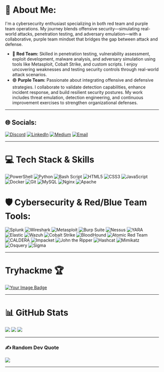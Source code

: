 # 💫 About Me:
I'm a cybersecurity enthusiast specializing in both red team and purple team operations. My journey blends offensive security—simulating real-world attacks, penetration testing, and adversary emulation—with a collaborative, purple team mindset that bridges the gap between attack and defense.

- 🚩 **Red Team:** Skilled in penetration testing, vulnerability assessment, exploit development, malware analysis, and adversary simulation using tools like Metasploit, Cobalt Strike, and custom scripts. I enjoy uncovering weaknesses and testing security controls through real-world attack scenarios.
- 🟣 **Purple Team:** Passionate about integrating offensive and defensive strategies. I collaborate to validate detection capabilities, enhance incident response, and build resilient security postures. My work includes threat emulation, detection engineering, and continuous improvement exercises to strengthen organizational defenses.

---

## 🌐 Socials:
[![Discord](https://img.shields.io/badge/Discord-%237289DA.svg?logo=discord&logoColor=white)](https://discord.gg/lucifer03ak)
[![LinkedIn](https://img.shields.io/badge/LinkedIn-%230077B5.svg?logo=linkedin&logoColor=white)](https://linkedin.com/in/akilan-cybersec)
[![Medium](https://img.shields.io/badge/Medium-12100E?logo=medium&logoColor=white)](https://medium.com/@kjsgsjaakilan)
[![Email](https://img.shields.io/badge/Email-D14836?logo=gmail&logoColor=white)](mailto:akilancybersec@gmail.com)

---

# 💻 Tech Stack & Skills

![PowerShell](https://img.shields.io/badge/PowerShell-%235391FE.svg?style=for-the-badge&logo=powershell&logoColor=white)
![Python](https://img.shields.io/badge/python-3670A0?style=for-the-badge&logo=python&logoColor=ffdd54)
![Bash Script](https://img.shields.io/badge/bash_script-%23121011.svg?style=for-the-badge&logo=gnu-bash&logoColor=white)
![HTML5](https://img.shields.io/badge/html5-%23E34F26.svg?style=for-the-badge&logo=html5&logoColor=white)
![CSS3](https://img.shields.io/badge/css3-%231572B6.svg?style=for-the-badge&logo=css3&logoColor=white)
![JavaScript](https://img.shields.io/badge/javascript-%23323330.svg?style=for-the-badge&logo=javascript&logoColor=%23F7DF1E)
![Docker](https://img.shields.io/badge/docker-%230db7ed.svg?style=for-the-badge&logo=docker&logoColor=white)
![Git](https://img.shields.io/badge/git-%23F05033.svg?style=for-the-badge&logo=git&logoColor=white)
![MySQL](https://img.shields.io/badge/mysql-4479A1.svg?style=for-the-badge&logo=mysql&logoColor=white)
![Nginx](https://img.shields.io/badge/nginx-%23009639.svg?style=for-the-badge&logo=nginx&logoColor=white)
![Apache](https://img.shields.io/badge/apache-%23D42029.svg?style=for-the-badge&logo=apache&logoColor=white)

# 🛡️ Cybersecurity & Red/Blue Team Tools:  
![Splunk](https://img.shields.io/badge/Splunk-000000?style=for-the-badge&logo=splunk&logoColor=white)
![Wireshark](https://img.shields.io/badge/Wireshark-1679A7?style=for-the-badge&logo=wireshark&logoColor=white)
![Metasploit](https://img.shields.io/badge/Metasploit-000000?style=for-the-badge&logo=metasploit&logoColor=white)
![Burp Suite](https://img.shields.io/badge/Burp%20Suite-FF6F00?style=for-the-badge&logo=burpsuite&logoColor=white)
![Nessus](https://img.shields.io/badge/Nessus-00AEEF?style=for-the-badge&logo=tenable&logoColor=white)
![YARA](https://img.shields.io/badge/YARA-FF4500?style=for-the-badge)
![Elastic](https://img.shields.io/badge/Elastic-005571?style=for-the-badge&logo=elastic&logoColor=white)
![Wazuh](https://img.shields.io/badge/Wazuh-005571?style=for-the-badge)
![Cobalt Strike](https://img.shields.io/badge/Cobalt%20Strike-2C2C2C?style=for-the-badge)
![BloodHound](https://img.shields.io/badge/BloodHound-E24329?style=for-the-badge)
![Atomic Red Team](https://img.shields.io/badge/Atomic%20Red%20Team-6D4AFF?style=for-the-badge)
![CALDERA](https://img.shields.io/badge/CALDERA-000000?style=for-the-badge)
![Impacket](https://img.shields.io/badge/Impacket-000000?style=for-the-badge)
![John the Ripper](https://img.shields.io/badge/John%20the%20Ripper-000000?style=for-the-badge)
![Hashcat](https://img.shields.io/badge/Hashcat-000000?style=for-the-badge)
![Mimikatz](https://img.shields.io/badge/Mimikatz-000000?style=for-the-badge)
![Osquery](https://img.shields.io/badge/Osquery-000000?style=for-the-badge)
![Sigma](https://img.shields.io/badge/Sigma-000000?style=for-the-badge)


---
# Tryhackme 🏆
[<img src="https://tryhackme-badges.s3.amazonaws.com/Lucifer03AK.png" alt="Your Image Badge" />](https://tryhackme.com/p/Lucifer03AK)

---

# 📊 GitHub Stats

![](https://github-readme-stats.vercel.app/api?username=akilan-kj&theme=dark&hide_border=false&include_all_commits=false&count_private=false)
![](https://github-readme-streak-stats.herokuapp.com?user=akilan-kj&theme=dark&hide_border=false)
![](https://github-readme-stats.vercel.app/api/top-langs/?username=akilan-kj&theme=dark&hide_border=false&include_all_commits=false&count_private=false&layout=compact)

---


### ✍️ Random Dev Quote
![](https://quotes-github-readme.vercel.app/api?type=horizontal&theme=radical)

---
